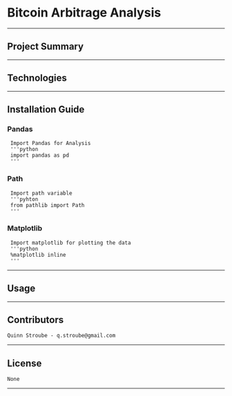# Bitcoin Arbitrage Analysis
---
## Project Summary

---
## Technologies

---
## Installation Guide
 ### Pandas
     Import Pandas for Analysis
     '''python
     import pandas as pd
     '''
 ### Path    
     Import path variable
     '''pyhton
     from pathlib import Path
     '''
 ### Matplotlib    
     Import matplotlib for plotting the data
     '''python
     %matplotlib inline
     '''
     
---
## Usage
    
---
## Contributors
    Quinn Stroube - q.stroube@gmail.com
---
## License
    None
---
